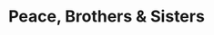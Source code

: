 ---
pid: ch478
title: Peace, Brothers & Sisters
location_transcription: here
coordinates: "[-75.16447463188, 39.952483994748]"
zipcode: '19096'
gen_neighborhood: 
neighborhood: Wynnewood
outside_phl: 'Wynnewood PA '
age: '48'
age_range: 40-49
instagram: 
image_file_name: ch_478.jpg
proposal_transcription: 
topic: Brotherly Love,Uplifting
topic_summary: 0, 0
type: Sculpture Statue
keywords_other: 
credit: 
image_labels: 
twitter: 
facebook: 
permalink: "/monuments/ch478/"
layout: item-page
---